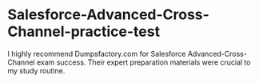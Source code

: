 # Salesforce-Advanced-Cross-Channel-practice-test
I highly recommend Dumpsfactory.com for Salesforce Advanced-Cross-Channel exam success. Their expert preparation materials were crucial to my study routine.
